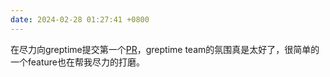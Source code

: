 ```yaml
---
date: 2024-02-28 01:27:41 +0800
---
```


在尽力向greptime提交第一个[PR](https://github.com/GreptimeTeam/greptimedb/pull/3379)，greptime team的氛围真是太好了，很简单的一个feature也在帮我尽力的打磨。